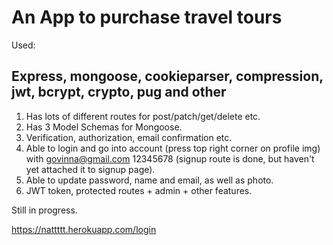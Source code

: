 # An App to purchase travel tours

Used:
## Express, mongoose, cookieparser, compression, jwt, bcrypt, crypto, pug and other

1. Has lots of different routes for post/patch/get/delete etc.
2. Has 3 Model Schemas for Mongoose.
3. Verification, authorization, email confirmation etc.
4. Able to login and go into account (press top right corner on profile img) with govinna@gmail.com 12345678 (signup route is done, but haven't yet attached it to signup page).
5. Able to update password, name and email, as well as photo. 
6. JWT token, protected routes + admin + other features.

Still in progress.

https://nattttt.herokuapp.com/login
